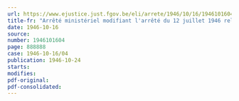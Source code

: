 ```yaml
---
url: https://www.ejustice.just.fgov.be/eli/arrete/1946/10/16/1946101604/justel
title-fr: "Arrêté ministériel modifiant l'arrêté du 12 juillet 1946 relatif à la mobilisation des céréales et des légumes secs de la récolte de 1946"
date: 1946-10-16
source:
number: 1946101604
page: 888888
case: 1946-10-16/04
publication: 1946-10-24
starts:
modifies:
pdf-original:
pdf-consolidated:
---
```


